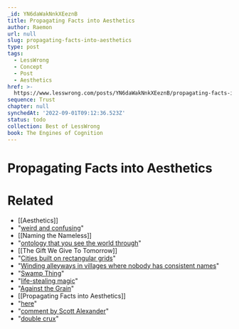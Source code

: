 ```yaml
---
_id: YN6daWakNnkXEeznB
title: Propagating Facts into Aesthetics
author: Raemon
url: null
slug: propagating-facts-into-aesthetics
type: post
tags:
  - LessWrong
  - Concept
  - Post
  - Aesthetics
href: >-
  https://www.lesswrong.com/posts/YN6daWakNnkXEeznB/propagating-facts-into-aesthetics
sequence: Trust
chapter: null
synchedAt: '2022-09-01T09:12:36.523Z'
status: todo
collection: Best of LessWrong
book: The Engines of Cognition
---
```


# Propagating Facts into Aesthetics


# Related

- [[Aesthetics]]
- "[weird and confusing](https://www.lesswrong.com/posts/j3PewtBcnjFaNKrLa/on-the-seattle-minimum-wage-study-part-1)"
- [[Naming the Nameless]]
- "[ontology that you see the world through](https://www.lesswrong.com/posts/bhSjufKtnPRWqW52h/picture-frames-window-frames-and-frameworks-1#Ways_of_Seeing)"
- [[The Gift We Give To Tomorrow]]
- "[Cities built on rectangular grids](https://slatestarcodex.com/2017/03/16/book-review-seeing-like-a-state/)"
- "[Winding alleyways in villages where nobody has consistent names](https://slatestarcodex.com/2017/03/16/book-review-seeing-like-a-state/)"
- "[Swamp Thing](https://www.youtube.com/watch?v=xVnHZ5SF1Jg)"
- "[life-stealing magic](https://gatherer.wizards.com/pages/card/details.aspx?name=corrupt)"
- "[Against the Grain](https://www.amazon.com/Against-Grain-History-Earliest-States/dp/0300182910)"
- [[Propagating Facts into Aesthetics]]
- "[here](https://www.lesswrong.com/posts/rhZQ7MQGuJM5osiDe/hufflepuff-leadership-and-fighting-entropy)"
- "[comment by Scott Alexander](https://slatestarcodex.com/2017/11/07/does-age-bring-wisdom/)"
- "[double crux](https://www.lesswrong.com/lw/o6p/double_crux_a_strategy_for_resolving_disagreement/)"